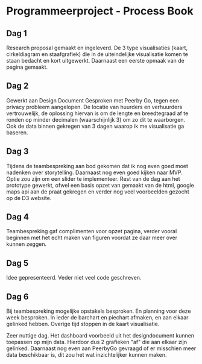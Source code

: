 # Programmeerproject - Process Book

## Dag 1
Research proposal gemaakt en ingeleverd. De 3 type visualisaties (kaart, cirkeldiagram en staafgrafiek) die in de uiteindelijke visualisatie komen te staan bedacht en kort uitgewerkt. Daarnaast een eerste opmaak van de pagina gemaakt.

## Dag 2
Gewerkt aan Design Document
Gesproken met Peerby Go, tegen een privacy probleem aangelopen. De locatie van huurders en verhuurders vertrouwelijk, de oplossing hiervan is om de lengte en breedtegraad af te ronden op minder decimalen (waarschijnlijk 3) om zo dit te waarborgen. Ook de data binnen gekregen van 3 dagen waarop ik me visualisatie ga baseren.

## Dag 3
Tijdens de teambespreking aan bod gekomen dat ik nog even goed moet nadenken over storytelling. Daarnaast nog even goed kijken naar MVP. Optie zou zijn om een slider te implementeer.
Rest van de dag aan het prototype gewerkt, ofwel een basis opzet van gemaakt van de html, google maps api aan de praat gekregen en verder nog veel voorbeelden gezocht op de D3 website.

## Dag 4
Teambespreking gaf complimenten voor opzet pagina, verder vooral beginnen met het echt maken van figuren voordat ze daar meer over kunnen zeggen.

## Dag 5
Idee gepresenteerd. Veder niet veel code geschreven.

## Dag 6
Bij teambespreking mogelijke opstakels besproken. En planning voor deze week besproken. In ieder de barchart en piechart afmaken, en aan elkaar gelinked hebben. Overige tijd stoppen in de kaart visualisatie.

Zeer nuttige dag. Het dashboard voorbeeld uit het designdocument kunnen toepassen op mijn data. Hierdoor dus 2 grafieken "af" die aan elkaar zijn gelinked. Daarnaast nog even aan PeerbyGo gevraagd of er misschien meer data beschikbaar is, dit zou het wat inzichtelijker kunnen maken. 

